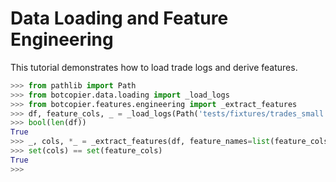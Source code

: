 # Data Loading and Feature Engineering

This tutorial demonstrates how to load trade logs and derive features.

```python
>>> from pathlib import Path
>>> from botcopier.data.loading import _load_logs
>>> from botcopier.features.engineering import _extract_features
>>> df, feature_cols, _ = _load_logs(Path('tests/fixtures/trades_small.csv'))
>>> bool(len(df))
True
>>> _, cols, *_ = _extract_features(df, feature_names=list(feature_cols))
>>> set(cols) == set(feature_cols)
True
>>> 
```

